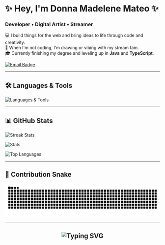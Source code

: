 # ✨ Hey, I'm Donna Madelene Mateo ✨

### Developer • Digital Artist • Streamer

💻 I build things for the web and bring ideas to life through code and creativity.  
🎨 When I'm not coding, I'm drawing or vibing with my stream fam.  
🎓 Currently finishing my degree and leveling up in **Java** and **TypeScript**.

[![Email Badge](https://img.shields.io/badge/Gmail-dmadeline2003@gmail.com-D14836?style=flat-square&logo=gmail&logoColor=white)](mailto:dmadeline2003@gmail.com)

---

## 🛠️ Languages & Tools

![Languages & Tools](https://skillicons.dev/icons?i=html,css,js,ts,react,nodejs,java,php,cs,c,figma,vscode,github,git,docker,mongodb,wordpress)

---

## 📊 GitHub Stats

![Streak Stats](https://github-readme-streak-stats.herokuapp.com?user=mdonnamadeline&theme=tokyonight_duo&hide_border=true)

![Stats](https://github-readme-stats.vercel.app/api?username=mdonnamadeline&show_icons=true&theme=radical)

![Top Languages](https://github-readme-stats.vercel.app/api/top-langs/?username=mdonnamadeline&layout=compact&theme=radical)

---

## 🐍 Contribution Snake

![Contribution Snake](https://github.com/mdonnamadeline/mdonnamadeline/raw/output/github-contribution-grid-snake.svg)

---

<h2 align="center">
  <img src="https://readme-typing-svg.herokuapp.com?font=Fira+Code&weight=600&size=24&pause=1000&color=00FFC2&center=true&vCenter=true&width=700&lines=Thank+you+for+visiting+my+profile!;Click+the+follow+button+for+you+to+be+updated!" alt="Typing SVG" />
</h2>
